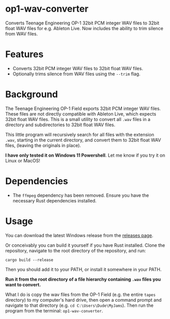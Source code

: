 # op1-wav-converter
Converts Teenage Engineering OP-1 32bit PCM integer WAV files to 32bit float WAV files for e.g. Ableton Live. Now includes the ability to trim silence from WAV files.

# Features
- Converts 32bit PCM integer WAV files to 32bit float WAV files.
- Optionally trims silence from WAV files using the `--trim` flag.

# Background
The Teenage Engineering OP-1 Field exports 32bit PCM integer WAV files. These files are not directly compatible with Ableton Live, which expects 32bit float WAV files. This is a small utility to convert all `.wav` files in a directory and subdirectories to 32bit float WAV files.

This little program will recursively search for all files with the extension `.wav`, starting in the current directory, and convert them to 32bit float WAV files, (leaving the originals in place).

**I have only tested it on Windows 11 Powershell**. Let me know if you try it on Linux or MacOS!

# Dependencies
- The `ffmpeg` dependency has been removed. Ensure you have the necessary Rust dependencies installed.

# Usage
You can download the latest Windows release from the [releases page](https://github.com/notno/op1-wav-converter/releases).

Or conceivably you can build it yourself if you have Rust installed. Clone the repository, navigate to the root directory of the repository, and run:
```
cargo build --release
```

Then you should add it to your PATH, or install it somewhere in your PATH.

**Run it from the root directory of a file hierarchy containing `.wav` files you want to convert.**

What I do is copy the wav files from the OP-1 Field (e.g. the entire `tapes` directory) to my computer's hard drive, then open a command prompt and navigate to that directory (e.g. `cd C:\Users\Dude\MyJams`). Then run the program from the terminal: `op1-wav-converter`.

